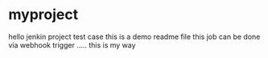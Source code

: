 # myproject
hello jenkin project test case 
this is a demo readme file
this job can be done via webhook trigger .....
this is my way 
